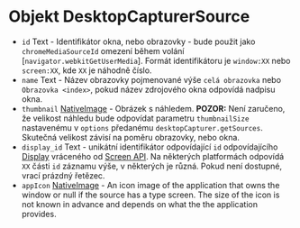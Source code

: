 # Objekt DesktopCapturerSource

* `id` Text - Identifikátor okna, nebo obrazovky - bude použit jako `chromeMediaSourceId` omezení během volání [`navigator.webkitGetUserMedia`]. Formát identifikátoru je `window:XX` nebo `screen:XX`, kde `XX` je náhodně číslo.
* `name` Text - Název obrazovky pojmenované výše `celá obrazovka` nebo `Obrazovka <index>`, pokud název zdrojového okna odpovídá nadpisu okna.
* `thumbnail` [NativeImage](../native-image.md) - Obrázek s náhledem. **POZOR:** Není zaručeno, že velikost náhledu bude odpovídat parametru `thumbnailSize` nastavenému v `options` předanému `desktopCapturer.getSources`. Skutečná velikost závisí na poměru obrazovky, nebo okna.
* `display_id` Text - unikátní identifikátor odpovídající `id` odpovídajícího [Display](display.md) vráceného od [Screen API](../screen.md). Na některých platformách odpovídá `XX` části `id` záznamu výše, v některých je různá. Pokud není dostupné, vrací prázdný řetězec.
* `appIcon` [NativeImage](../native-image.md) - An icon image of the application that owns the window or null if the source has a type screen. The size of the icon is not known in advance and depends on what the the application provides.